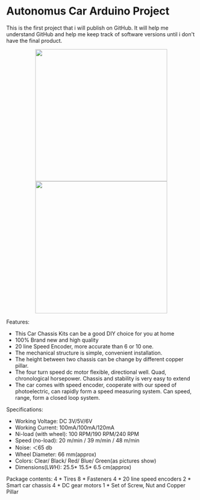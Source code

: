 ﻿# Autonomus Car Arduino Project
This is the first project that i will publish on GitHub. It will help me understand GitHub and help me keep track of software versions until i don't have the final product. 

<p align="center">
  <img src="http://img.dxcdn.com/productimages/sku_151803_1.jpg" width="350"/>
  <img src="http://img.dxcdn.com/productimages/sku_151803_1.jpg" width="350"/>
</p>

Features:
* This Car Chassis Kits can be a good DIY choice for you at home
* 100% Brand new and high quality
* 20 line Speed Encoder, more accurate than 6 or 10 one.
* The mechanical structure is simple, convenient installation.
* The height between two chassis can be change by different copper pillar.
* The four turn speed dc motor flexible, directional well. Quad, chronological horsepower. Chassis and stability is very easy to extend
* The car comes with speed encoder, cooperate with our speed of photoelectric, can rapidly form a speed measuring system. Can speed, range, form a closed loop system.

Specifications:
* Working Voltage: DC 3V/5V/6V
* Working Current: 100mA/100mA/120mA
* Ni-load (with wheel): 100 RPM/190 RPM/240 RPM
* Speed (no-load): 20 m/min / 39 m/min / 48 m/min
* Noise: ＜65 db
* Wheel Diameter: 66 mm(approx)
* Colors: Clear/ Black/ Red/ Blue/ Green(as pictures show)
* Dimensions(L*W*H): 25.5* 15.5* 6.5 cm(approx)

Package contents:
4 * Tires
8 * Fasteners
4 * 20 line speed encoders
2 * Smart car chassis
4 * DC gear motors
1 * Set of Screw, Nut and Copper Pillar